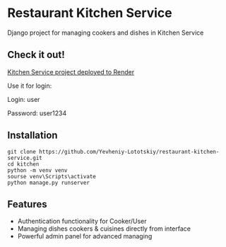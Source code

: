 # Restaurant Kitchen Service

Django project for managing cookers and dishes in Kitchen Service

## Check it out!

[Kitchen Service project deployed to Render](https://kitchen-service-hrsy.onrender.com)

Use it for login:

Login: user

Password: user1234

## Installation

```shell
git clone https://github.com/Yevheniy-Lototskiy/restaurant-kitchen-service.git
cd kitchen
python -m venv venv
sourse venv\Scripts\activate
python manage.py runserver
```

## Features

* Authentication functionality for Cooker/User
* Managing dishes cookers & cuisines directly from interface
* Powerful admin panel for advanced managing
